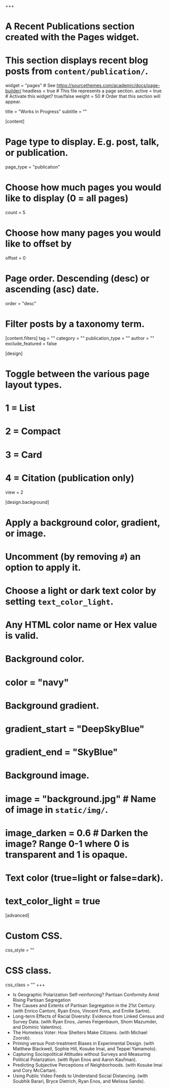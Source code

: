 +++
# A Recent Publications section created with the Pages widget.
# This section displays recent blog posts from `content/publication/`.

widget = "pages"  # See https://sourcethemes.com/academic/docs/page-builder/
headless = true  # This file represents a page section.
active = true  # Activate this widget? true/false
weight = 50  # Order that this section will appear.

title = "Works in Progress"
subtitle = ""

[content]
  # Page type to display. E.g. post, talk, or publication.
  page_type = "publication"

  # Choose how much pages you would like to display (0 = all pages)
  count = 5

  # Choose how many pages you would like to offset by
  offset = 0

  # Page order. Descending (desc) or ascending (asc) date.
  order = "desc"

  # Filter posts by a taxonomy term.
  [content.filters]
    tag = ""
    category = ""
    publication_type = ""
    author = ""
    exclude_featured = false

[design]
  # Toggle between the various page layout types.
  #   1 = List
  #   2 = Compact
  #   3 = Card
  #   4 = Citation (publication only)
  view = 2

[design.background]
  # Apply a background color, gradient, or image.
  #   Uncomment (by removing `#`) an option to apply it.
  #   Choose a light or dark text color by setting `text_color_light`.
  #   Any HTML color name or Hex value is valid.

  # Background color.
  # color = "navy"

  # Background gradient.
  # gradient_start = "DeepSkyBlue"
  # gradient_end = "SkyBlue"

  # Background image.
  # image = "background.jpg"  # Name of image in `static/img/`.
  # image_darken = 0.6  # Darken the image? Range 0-1 where 0 is transparent and 1 is opaque.

  # Text color (true=light or false=dark).
  # text_color_light = true  

[advanced]
 # Custom CSS.
 css_style = ""

 # CSS class.
 css_class = ""
+++

<ul class="dashed">
  <li> Is Geographic Polarization Self-reinforcing? Partisan Conformity Amid Rising Partisan Segregation</li>
  <li> The Causes and Extents of Partisan Segregation in the 21st Century. (with Enrico Cantoni, Ryan Enos, Vincent Pons, and Emilie Sartre).</li>
  <li> Long-term Effects of Racial Diversity: Evidence from Linked Census and Survey Data. (with Ryan Enos, James Feigenbaum, Shom Mazumder, and Dominic Valentino).</li>
  <li> The Homeless Voter: How Shelters Make Citizens. (with Michael Zoorob).</li>
  <li> Priming versus Post-treatment Biases in Experimental Design. (with Matthew Blackwell, Sophie Hill, Kosuke Imai, and Teppei Yamamoto).</li>
  <li> Capturing Sociopolitical Attitudes without Surveys and Measuring Political Polarization. (with Ryan Enos and Aaron Kaufman).</li>
  <li> Predicting Subjective Perceptions of Neighborhoods. (with Kosuke Imai and Cory McCartan).</li>
  <li> Using Public Video Feeds to Understand Social Distancing. (with Soubhik Barari, Bryce Dietrich, Ryan Enos, and Melissa Sands).</li>
</ul>
